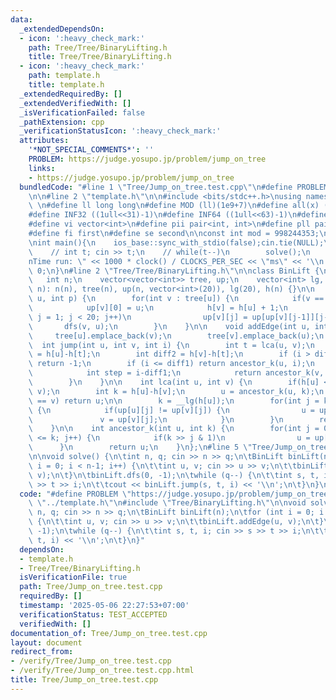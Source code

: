 ```yaml
---
data:
  _extendedDependsOn:
  - icon: ':heavy_check_mark:'
    path: Tree/Tree/BinaryLifting.h
    title: Tree/Tree/BinaryLifting.h
  - icon: ':heavy_check_mark:'
    path: template.h
    title: template.h
  _extendedRequiredBy: []
  _extendedVerifiedWith: []
  _isVerificationFailed: false
  _pathExtension: cpp
  _verificationStatusIcon: ':heavy_check_mark:'
  attributes:
    '*NOT_SPECIAL_COMMENTS*': ''
    PROBLEM: https://judge.yosupo.jp/problem/jump_on_tree
    links:
    - https://judge.yosupo.jp/problem/jump_on_tree
  bundledCode: "#line 1 \"Tree/Jump_on_tree.test.cpp\"\n#define PROBLEM \"https://judge.yosupo.jp/problem/jump_on_tree\"\
    \n\n#line 2 \"template.h\"\n\n#include <bits/stdc++.h>\nusing namespace std;\n\
    \ \n#define ll long long\n#define MOD (ll)(1e9+7)\n#define all(x) (x).begin(),(x).end()\n\
    #define INF32 ((1ull<<31)-1)\n#define INF64 ((1ull<<63)-1)\n#define inf (ll)1e18\n\
    #define vi vector<int>\n#define pii pair<int, int>\n#define pll pair<ll, ll>\n\
    #define fi first\n#define se second\n\nconst int mod = 998244353;\n\nvoid solve();\n\
    \nint main(){\n    ios_base::sync_with_stdio(false);cin.tie(NULL);\n    // cin.exceptions(cin.failbit);\n\
    \    // int t; cin >> t;\n    // while(t--)\n        solve();\n    cerr << \"\\\
    nTime run: \" << 1000 * clock() / CLOCKS_PER_SEC << \"ms\" << '\\n';\n    return\
    \ 0;\n}\n#line 2 \"Tree/Tree/BinaryLifting.h\"\n\nclass BinLift {\npublic:\n \
    \   int n;\n    vector<vector<int>> tree, up;\n    vector<int> lg, h;\n    BinLift(int\
    \ n): n(n), tree(n), up(n, vector<int>(20)), lg(20), h(n) {}\n\n    void dfs(int\
    \ u, int p) {\n        for(int v : tree[u]) {\n            if(v == p) continue;\n\
    \            up[v][0] = u;\n            h[v] = h[u] + 1;\n            for(int\
    \ j = 1; j < 20; j++)\n                up[v][j] = up[up[v][j-1]][j-1];\n     \
    \       dfs(v, u);\n        }\n    }\n\n    void addEdge(int u, int v) {\n   \
    \     tree[u].emplace_back(v);\n        tree[v].emplace_back(u);\n    }\n\n  \
    \  int jump(int u, int v, int i) {\n        int t = lca(u, v);\n        int diff1\
    \ = h[u]-h[t];\n        int diff2 = h[v]-h[t];\n        if (i > diff1 + diff2)\
    \ return -1;\n        if (i <= diff1) return ancestor_k(u, i);\n        else {\n\
    \            int step = i-diff1;\n            return ancestor_k(v, diff2-step);\n\
    \        }\n    }\n\n    int lca(int u, int v) {\n        if(h[u] < h[v]) swap(u,\
    \ v);\n        int k = h[u]-h[v];\n        u = ancestor_k(u, k);\n        if(u\
    \ == v) return u;\n\n        k = __lg(h[u]);\n        for(int j = k; j >= 0; j--)\
    \ {\n            if(up[u][j] != up[v][j]) {\n                u = up[u][j];\n \
    \               v = up[v][j];\n            }\n        }\n        return up[u][0];\n\
    \    }\n\n    int ancestor_k(int u, int k) {\n        for(int j = 0; (1 << j)\
    \ <= k; j++) {\n            if(k >> j & 1)\n                u = up[u][j];\n  \
    \      }\n        return u;\n    }\n};\n#line 5 \"Tree/Jump_on_tree.test.cpp\"\
    \n\nvoid solve() {\n\tint n, q; cin >> n >> q;\n\tBinLift binLift(n);\n\tfor (int\
    \ i = 0; i < n-1; i++) {\n\t\tint u, v; cin >> u >> v;\n\t\tbinLift.addEdge(u,\
    \ v);\n\t}\n\tbinLift.dfs(0, -1);\n\twhile (q--) {\n\t\tint s, t, i; cin >> s\
    \ >> t >> i;\n\t\tcout << binLift.jump(s, t, i) << '\\n';\n\t}\n}\n"
  code: "#define PROBLEM \"https://judge.yosupo.jp/problem/jump_on_tree\"\n\n#include\
    \ \"../template.h\"\n#include \"Tree/BinaryLifting.h\"\n\nvoid solve() {\n\tint\
    \ n, q; cin >> n >> q;\n\tBinLift binLift(n);\n\tfor (int i = 0; i < n-1; i++)\
    \ {\n\t\tint u, v; cin >> u >> v;\n\t\tbinLift.addEdge(u, v);\n\t}\n\tbinLift.dfs(0,\
    \ -1);\n\twhile (q--) {\n\t\tint s, t, i; cin >> s >> t >> i;\n\t\tcout << binLift.jump(s,\
    \ t, i) << '\\n';\n\t}\n}"
  dependsOn:
  - template.h
  - Tree/Tree/BinaryLifting.h
  isVerificationFile: true
  path: Tree/Jump_on_tree.test.cpp
  requiredBy: []
  timestamp: '2025-05-06 22:27:53+07:00'
  verificationStatus: TEST_ACCEPTED
  verifiedWith: []
documentation_of: Tree/Jump_on_tree.test.cpp
layout: document
redirect_from:
- /verify/Tree/Jump_on_tree.test.cpp
- /verify/Tree/Jump_on_tree.test.cpp.html
title: Tree/Jump_on_tree.test.cpp
---
```

